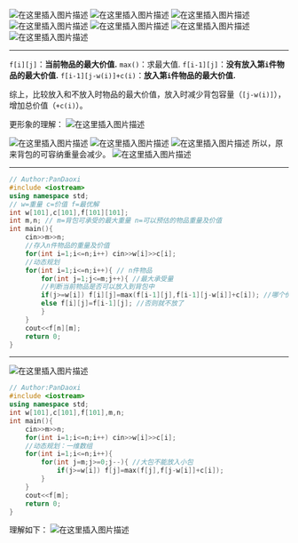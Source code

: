 ![在这里插入图片描述](https://pic.2ge.org/cdn/?url=https://img-blog.csdnimg.cn/40b5f3bb9a7b453d84e89fc1d54c0dc6.png?x-oss-process=image/watermark,type_d3F5LXplbmhlaQ,shadow_50,text_Q1NETiBA5r2Y6YGT54a5,size_20,color_FFFFFF,t_70,g_se,x_16)
![在这里插入图片描述](https://pic.2ge.org/cdn/?url=https://img-blog.csdnimg.cn/28371c9ac7844efeb5569688b4d12819.png?x-oss-process=image/watermark,type_d3F5LXplbmhlaQ,shadow_50,text_Q1NETiBA5r2Y6YGT54a5,size_20,color_FFFFFF,t_70,g_se,x_16)
![在这里插入图片描述](https://pic.2ge.org/cdn/?url=https://img-blog.csdnimg.cn/8174581d20b9432d80f706af63effbfe.png?x-oss-process=image/watermark,type_d3F5LXplbmhlaQ,shadow_50,text_Q1NETiBA5r2Y6YGT54a5,size_20,color_FFFFFF,t_70,g_se,x_16)
![在这里插入图片描述](https://pic.2ge.org/cdn/?url=https://img-blog.csdnimg.cn/e7a678077ed347df8a3ae7d658f2c56a.png?x-oss-process=image/watermark,type_d3F5LXplbmhlaQ,shadow_50,text_Q1NETiBA5r2Y6YGT54a5,size_20,color_FFFFFF,t_70,g_se,x_16)
![在这里插入图片描述](https://pic.2ge.org/cdn/?url=https://img-blog.csdnimg.cn/2f45fade7c83475a99be84dcaedbae14.png?x-oss-process=image/watermark,type_d3F5LXplbmhlaQ,shadow_50,text_Q1NETiBA5r2Y6YGT54a5,size_20,color_FFFFFF,t_70,g_se,x_16)
![在这里插入图片描述](https://pic.2ge.org/cdn/?url=https://img-blog.csdnimg.cn/0e2e8770e09e4219b694a717cda09c97.png?x-oss-process=image/watermark,type_d3F5LXplbmhlaQ,shadow_50,text_Q1NETiBA5r2Y6YGT54a5,size_20,color_FFFFFF,t_70,g_se,x_16)
![在这里插入图片描述](https://pic.2ge.org/cdn/?url=https://img-blog.csdnimg.cn/4f4e24ec891b4c07bfdb794c7e063541.png?x-oss-process=image/watermark,type_d3F5LXplbmhlaQ,shadow_50,text_Q1NETiBA5r2Y6YGT54a5,size_20,color_FFFFFF,t_70,g_se,x_16)
<hr>

`f[i][j]`：**当前物品的最大价值.**
`max()`：求最大值.
`f[i-1][j]`：**没有放入第`i`件物品的最大价值.**
`f[i-1][j-w(i)]+c(i)`：**放入第`i`件物品的最大价值.**

综上，比较放入和不放入时物品的最大价值，放入时减少背包容量（`[j-w(i)]`），增加总价值（`+c(i)`）。

更形象的理解：
![在这里插入图片描述](https://pic.2ge.org/cdn/?url=https://img-blog.csdnimg.cn/b9d114bdf1ca4f18bf2cdf593dc49e6f.png?x-oss-process=image/watermark,type_d3F5LXplbmhlaQ,shadow_50,text_Q1NETiBA5r2Y6YGT54a5,size_20,color_FFFFFF,t_70,g_se,x_16)

![在这里插入图片描述](https://pic.2ge.org/cdn/?url=https://img-blog.csdnimg.cn/9ec48085cce94038a68fadd937de4e7c.png)
![在这里插入图片描述](https://pic.2ge.org/cdn/?url=https://img-blog.csdnimg.cn/5147f0d0000049dcb0c8b98c4db5b867.png?x-oss-process=image/watermark,type_d3F5LXplbmhlaQ,shadow_50,text_Q1NETiBA5r2Y6YGT54a5,size_20,color_FFFFFF,t_70,g_se,x_16)
![在这里插入图片描述](https://pic.2ge.org/cdn/?url=https://img-blog.csdnimg.cn/981dd8e081954aa7b92188efdcb740a1.png?x-oss-process=image/watermark,type_d3F5LXplbmhlaQ,shadow_50,text_Q1NETiBA5r2Y6YGT54a5,size_14,color_FFFFFF,t_70,g_se,x_16)
所以，原来背包的可容纳重量会减少。
![在这里插入图片描述](https://pic.2ge.org/cdn/?url=https://img-blog.csdnimg.cn/19e00f7d098d456ca621198b485ee828.png?x-oss-process=image/watermark,type_d3F5LXplbmhlaQ,shadow_50,text_Q1NETiBA5r2Y6YGT54a5,size_13,color_FFFFFF,t_70,g_se,x_16)
<hr>

```cpp
// Author:PanDaoxi
#include <iostream>
using namespace std;
// w=重量 c=价值 f=最优解 
int w[101],c[101],f[101][101];
int m,n; // m=背包可承受的最大重量 n=可以预估的物品重量及价值 
int main(){
	cin>>m>>n;
	//存入n件物品的重量及价值
	for(int i=1;i<=n;i++) cin>>w[i]>>c[i]; 
	//动态规划
	for(int i=1;i<=n;i++){ // n件物品 
		for(int j=1;j<=m;j++){ //最大承受量
		//判断当前物品是否可以放入到背包中
		if(j>=w[i]) f[i][j]=max(f[i-1][j],f[i-1][j-w[i]]+c[i]); //哪个价值大，我们要哪个
		else f[i][j]=f[i-1][j]; //否则就不放了			
		}
	} 
	cout<<f[n][m];
	return 0;
}
```


<hr>

![在这里插入图片描述](https://pic.2ge.org/cdn/?url=https://img-blog.csdnimg.cn/4c0badec00404712aef3cf06e7ff5909.png?x-oss-process=image/watermark,type_d3F5LXplbmhlaQ,shadow_50,text_Q1NETiBA5r2Y6YGT54a5,size_20,color_FFFFFF,t_70,g_se,x_16)

```cpp
// Author:PanDaoxi
#include <iostream>
using namespace std;
int w[101],c[101],f[101],m,n;
int main(){
	cin>>m>>n;
	for(int i=1;i<=n;i++) cin>>w[i]>>c[i];
	//动态规划：一维数组
	for(int i=1;i<=n;i++){
		for(int j=m;j>=0;j--){ //大包不能放入小包 
			if(j>=w[i]) f[j]=max(f[j],f[j-w[i]]+c[i]);			
		}
	} 
	cout<<f[m];
	return 0;
} 
```
理解如下：
![在这里插入图片描述](https://pic.2ge.org/cdn/?url=https://img-blog.csdnimg.cn/72e3e465b5fc4882b23d63e0eed55be7.png?x-oss-process=image/watermark,type_d3F5LXplbmhlaQ,shadow_50,text_Q1NETiBA5r2Y6YGT54a5,size_20,color_FFFFFF,t_70,g_se,x_16)


